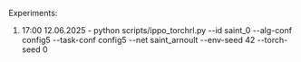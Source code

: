 Experiments:
1. 17:00 12.06.2025 - 
    python scripts/ippo_torchrl.py --id saint_0 --alg-conf config5 --task-conf config5 --net saint_arnoult --env-seed 42 --torch-seed 0